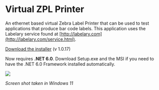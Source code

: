# Virtual ZPL Printer
An ethernet based virtual Zebra Label Printer that can be used to test applications that produce bar code labels. This application uses the Labelary service found at [http://labelary.com](http://labelary.com/service.html).

[Download the installer](https://github.com/porrey/Virtual-ZPL-Printer/raw/main/Installer/ZPL%20Virtual%20Printer%20Setup.msi) (v 1.0.17)

Now requires **.NET 6.0**. Download Setup.exe and the MSI if you need to have the .NET 6.0 Framework installed automatically.

![](https://github.com/porrey/Virtual-ZPL-Printer/raw/main/Images/VirtualZplPrinter.png)

*Screen shot taken in Windows 11*
